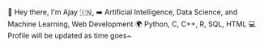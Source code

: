👋 Hey there, I'm Ajay
🇮🇳, 
➡️ Artificial Intelligence, Data Science, and Machine Learning, Web Development
🌍 Python, C, C++, R, SQL, HTML
💻 Profile will be updated as time goes~

